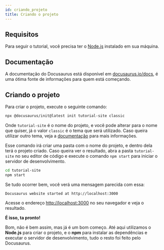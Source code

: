 ```yaml
---
id: criando_projeto
title: Criando o projeto
--- 
```


## Requisitos

Para seguir o tutorial, você precisa ter o [Node.js](https://nodejs.org/en/) instalado em sua máquina.

## Documentação

A documentação do Docusaurus está disponível em [docusaurus.io/docs](https://docusaurus.io/docs), é uma ótima fonte de informações para quem está começando.

## Criando o projeto

Para criar o projeto, execute o seguinte comando:

```bash
npx @docusaurus/init@latest init tutorial-site classic
```

Onde `tutorial-site` é o nome do projeto, e você pode alterar para o nome que quiser, já o valor `classic` é o tema que será utilizado. Caso queira utilizar outro tema, veja a [documentação](https://docusaurus.io/docs/installation#selecting-the-theme-during-installation) para mais informações.

Esse comando irá criar uma pasta com o nome do projeto, e dentro dela terá o projeto criado. Caso queira ver o resultado, abra a pasta `tutorial-site` no seu editor de código e execute o comando `npm start` para iniciar o servidor de desenvolvimento.

```bash
cd tutorial-site
npm start
```

Se tudo ocorrer bem, você verá uma mensagem parecida com essa:

```bash
Docusaurus website started at http://localhost:3000
```

Acesse o endereço [http://localhost:3000](http://localhost:3000) no seu navegador e veja o resultado.

**É isso, ta pronto!** 

Bom, não é bem assim, mas já é um bom começo. Até aqui utilizamos o **Node.js** para criar o projeto, e o **npm** para instalar as dependências e executar o servidor de desenvolvimento, tudo o resto foi feito pelo Docusaurus.